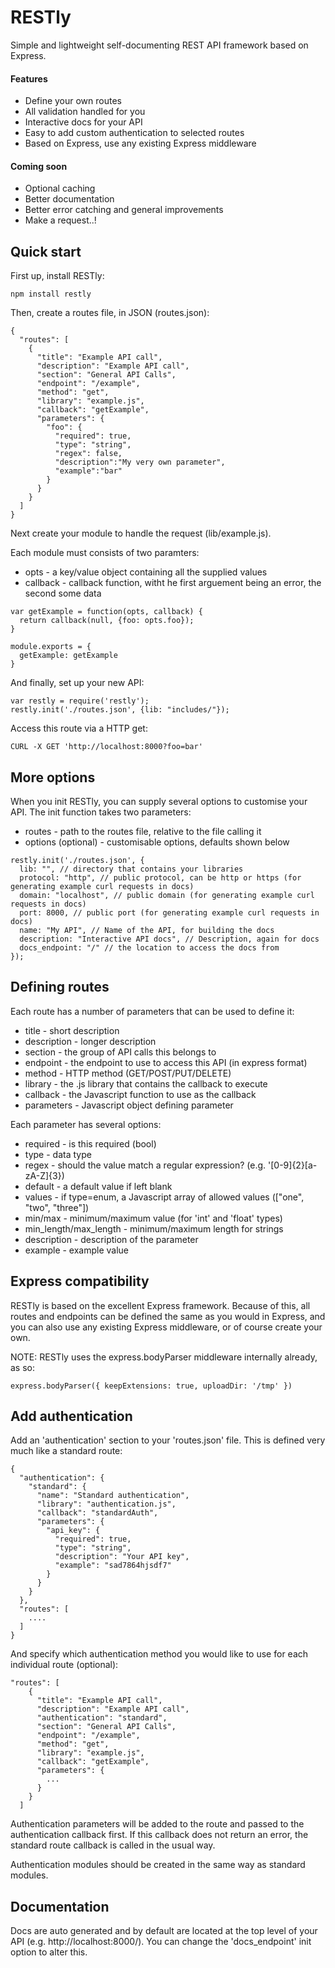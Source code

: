 # RESTly

Simple and lightweight self-documenting REST API framework based on Express.

#### Features
* Define your own routes
* All validation handled for you
* Interactive docs for your API
* Easy to add custom authentication to selected routes
* Based on Express, use any existing Express middleware

#### Coming soon
* Optional caching
* Better documentation
* Better error catching and general improvements
* Make a request..!

## Quick start

First up, install RESTly:
```
npm install restly
```

Then, create a routes file, in JSON (routes.json):

```
{
  "routes": [
    {
      "title": "Example API call",
      "description": "Example API call",
      "section": "General API Calls",
      "endpoint": "/example",
      "method": "get",
      "library": "example.js",
      "callback": "getExample",
      "parameters": {
        "foo": {
          "required": true,
          "type": "string",
          "regex": false,
          "description":"My very own parameter",
          "example":"bar"
        }
      }
    }
  ]
}
```

Next create your module to handle the request (lib/example.js).

Each module must consists of two paramters:
* opts - a key/value object containing all the supplied values
* callback - callback function, witht he first arguement being an error, the second some data

```
var getExample = function(opts, callback) {
  return callback(null, {foo: opts.foo});
}

module.exports = {
  getExample: getExample
}
```

And finally, set up your new API:
```
var restly = require('restly');
restly.init('./routes.json', {lib: "includes/"});
```

Access this route via a HTTP get:

```
CURL -X GET 'http://localhost:8000?foo=bar'
```

## More options
When you init RESTly, you can supply several options to customise your API. The init function takes two parameters:
* routes - path to the routes file, relative to the file calling it
* options (optional) - customisable options, defaults shown below
```
restly.init('./routes.json', {
  lib: "", // directory that contains your libraries
  protocol: "http", // public protocol, can be http or https (for generating example curl requests in docs)
  domain: "localhost", // public domain (for generating example curl requests in docs)
  port: 8000, // public port (for generating example curl requests in docs)
  name: "My API", // Name of the API, for building the docs
  description: "Interactive API docs", // Description, again for docs
  docs_endpoint: "/" // the location to access the docs from
});
```
## Defining routes
Each route has a number of parameters that can be used to define it:

* title - short description
* description - longer description
* section - the group of API calls this belongs to
* endpoint - the endpoint to use to access this API (in express format)
* method - HTTP method (GET/POST/PUT/DELETE)
* library - the .js library that contains the callback to execute
* callback - the Javascript function to use as the callback
* parameters - Javascript object defining parameter

Each parameter has several options:

* required - is this required (bool)
* type - data type
* regex - should the value match a regular expression? (e.g. '[0-9]{2}[a-zA-Z]{3})
* default - a default value if left blank
* values - if type=enum, a Javascript array of allowed values (["one", "two", "three"])
* min/max - minimum/maximum value (for 'int' and 'float' types)
* min_length/max_length - minimum/maximum length for strings
* description - description of the parameter
* example - example value

## Express compatibility
RESTly is based on the excellent Express framework. Because of this, all routes and endpoints can be defined the same as you would in Express, and you can also use any existing Express middleware, or of course create your own.

NOTE: RESTly uses the express.bodyParser middleware internally already, as so:

```
express.bodyParser({ keepExtensions: true, uploadDir: '/tmp' })
```

## Add authentication
Add an 'authentication' section to your 'routes.json' file. This is defined very much like a standard route:
```
{
  "authentication": {
    "standard": {
      "name": "Standard authentication",
      "library": "authentication.js",
      "callback": "standardAuth",
      "parameters": {
        "api_key": {
          "required": true,
          "type": "string",
          "description": "Your API key",
          "example": "sad7864hjsdf7"
        }
      }
    }
  },
  "routes": [
    ....
  ]
}
```
And specify which authentication method you would like to use for each individual route (optional):
```
"routes": [
    {
      "title": "Example API call",
      "description": "Example API call",
      "authentication": "standard",
      "section": "General API Calls",
      "endpoint": "/example",
      "method": "get",
      "library": "example.js",
      "callback": "getExample",
      "parameters": {
        ...
      }
    }
  ]
```
Authentication parameters will be added to the route and passed to the authentication callback first. If this callback does not return an error, the standard route callback is called in the usual way.

Authentication modules should be created in the same way as standard modules.

## Documentation
Docs are auto generated and by default are located at the top level of your API (e.g. http://localhost:8000/). You can change the 'docs_endpoint' init option to alter this.